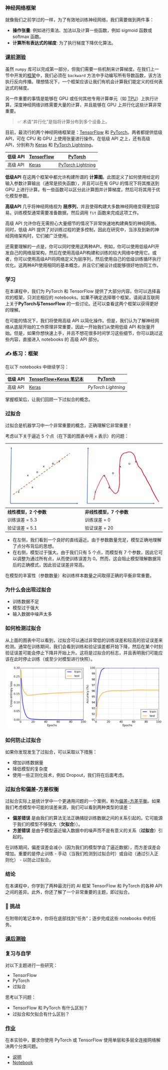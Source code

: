 ### 神经网络框架

就像我们之前学过的一样，为了有效地训练神经网络，我们需要做到两件事：

- **操作张量**: 例如进行乘法、加法以及计算一些函数，例如 sigmoid 函数或 softmax 函数。
- **计算所有表达式的梯度**: 为了执行梯度下降优化算法。

### [ 课前测验](https://red-field-0a6ddfd03.1.azurestaticapps.net/quiz/105)

虽然 `numpy` 库可以完成第一部分，但我们需要一些机制来计算梯度。在我们上一节中开发的[框架](https://chat.openai.com/04-OwnFramework/OwnFramework.ipynb)中，我们必须在 `backward` 方法中手动编写所有导数函数，该方法执行反向传播。理想情况下，一个框架应该让我们有机会计算我们能定义的任何表达式的梯度。

另一件重要的事情是能够在 GPU 或任何其他专用计算单元（如 [TPU](https://en.wikipedia.org/wiki/Tensor_Processing_Unit)）上执行计算。深度神经网络训练需要大量的计算，并且能够在 GPU 上并行化这些计算非常重要。

> ✅ 术语“并行化”是指将计算分布到多个设备上。

目前，最流行的两个神经网络框架是：[TensorFlow](http://tensorflow.org/) 和 [PyTorch](https://pytorch.org/)。两者都提供低级 API，可在 CPU 和 GPU 上使用张量进行操作。在低级 API 之上，还有高级 API，分别称为 [Keras](https://keras.io/) 和 [PyTorch Lightning](https://pytorchlightning.ai/)。

| 低级 API | [TensorFlow](http://tensorflow.org/) | [PyTorch](https://pytorch.org/)                   |
| -------- | ------------------------------------ | ------------------------------------------------- |
| 高级 API | [Keras](https://keras.io/)           | [PyTorch Lightning](https://pytorchlightning.ai/) |

**低级API** 在这两个框架中都允许构建所谓的 **计算图**。此图定义了如何使用给定的输入参数计算输出（通常是损失函数），并且可以在有 GPU 的情况下将其推送到 GPU 上进行计算。有一些函数可以区分此计算图并计算梯度，然后可将其用于优化模型参数。

**高级API**  几乎将神经网络视为 **层序列**，并且使得构建大多数神经网络变得更加容易。训练模型通常需要准备数据，然后调用 `fit` 函数来完成这项工作。

高级 API 允许你在无需担心大量细节的情况下非常快速地构建典型的神经网络。同时，低级 API 提供了对训练过程的更多控制，因此在研究中，当涉及到新的神经网络架构时，它们被广泛使用。

还需要理解的一点是，你可以同时使用这两种API，例如，你可以使用低级API开发自己的网络层架构，然后在使用高级API构建和训练的较大网络中使用它。或者，你可以使用高级API将网络定义为层序列，然后使用自己的低级训练循环执行优化。这两种API使用相同的基本概念，并且它们被设计成能够很好地协同工作。

###  学习

在本课程中，我们为 PyTorch 和 TensorFlow 提供了大部分内容。你可以选择喜欢的框架，只浏览相应的 notebooks。如果不确定选择哪个框架，请阅读互联网上关于**PyTorch与TensorFlow** 的一些讨论。还可以查看这两个框架以获得更好的理解。

在可能的情况下，我们将使用高级 API 以简化操作。但是，我们认为了解神经网络从底层开始的工作原理非常重要，因此一开始我们从使用低级 API 和张量开始。但是，如果你想快速上手，并且不想花很多时间学习这些细节，你可以跳过这些内容，直接进入 notebooks 的 高级 API 部分。

###  ✍️ 练习：框架

在以下 notebooks 中继续学习：

| 低级 API | [TensorFlow+Keras 笔记本](https://github.com/happyzjp/AI-For-Beginners/blob/main/translations/zh_cn/3-NeuralNetworks/05-Frameworks/IntroKerasTF.ipynb) | [PyTorch](https://github.com/happyzjp/AI-For-Beginners/blob/main/translations/zh_cn/3-NeuralNetworks/05-Frameworks/IntroPyTorch.ipynb) |
| -------- | ------------------------------------------------------------ | ------------------------------------------------------------ |
| 高级 API | [Keras](https://github.com/happyzjp/AI-For-Beginners/blob/main/translations/zh_cn/3-NeuralNetworks/05-Frameworks/IntroKeras.ipynb) | *PyTorch Lightning*                                          |

掌握框架后，让我们回顾一下过拟合的概念。

###  过拟合

过拟合是机器学习中一个非常重要的概念，正确理解它非常重要！

考虑以下关于逼近 5 个点（在下面的图表中用 `x` 表示）的问题：

| [![linear](https://github.com/happyzjp/AI-For-Beginners/raw/main/translations/zh_cn/3-NeuralNetworks/images/overfit1.jpg)](https://github.com/happyzjp/AI-For-Beginners/blob/main/translations/zh_cn/3-NeuralNetworks/images/overfit1.jpg) | [![overfit](https://github.com/happyzjp/AI-For-Beginners/raw/main/translations/zh_cn/3-NeuralNetworks/images/overfit2.jpg)](https://github.com/happyzjp/AI-For-Beginners/blob/main/translations/zh_cn/3-NeuralNetworks/images/overfit2.jpg) |
| ------------------------------------------------------------ | ------------------------------------------------------------ |
| **线性模型，2 个参数**                                       | **非线性模型，7 个参数**                                     |
| 训练误差 = 5.3                                               | 训练误差 = 0                                                 |
| 验证误差 = 5.1                                               | 验证误差 = 20                                                |

- 在左侧，我们看到一个良好的直线逼近。由于参数数量充足，模型正确地理解了点分布背后的思想。
- 在右侧，模型过于强大。由于我们只有 5 个点，而模型有 7 个参数，因此它可以调整为通过所有点，从而使训练误差为 0。然而，这会阻止模型理解数据背后的正确模式，因此验证误差非常高。

在模型的丰富性（参数数量）和训练样本数量之间取得正确的平衡非常重要。

###  为什么会出现过拟合

- 训练数据不足
-  模型过于强大
- 输入数据中噪声太多

### 如何检测过拟合

从上面的图表中可以看到，过拟合可以通过非常低的训练误差和较高的验证误差来检测。通常在训练期间，我们会看到训练和验证误差都开始下降，然后在某个时刻验证误差可能会停止下降并开始上升。这将是过拟合的标志，并且表明我们可能应该在此时停止训练（或至少对模型进行快照）。

[![overfitting](https://github.com/happyzjp/AI-For-Beginners/raw/main/translations/zh_cn/3-NeuralNetworks/images/Overfitting.png)](https://github.com/happyzjp/AI-For-Beginners/blob/main/translations/zh_cn/3-NeuralNetworks/images/Overfitting.png)

### 如何防止过拟合

如果你发现发生了过拟合，可以采取以下措施：

- 增加训练数据量
- 降低模型的复杂度
- 使用一些正则化技术，例如 Dropout，我们将在后面考虑。

### 过拟合和偏差-方差权衡

过拟合实际上是统计学中一个更通用问题的一个案例，称为[偏差-方差平衡](https://en.wikipedia.org/wiki/Bias–variance_tradeoff)。如果我们考虑模型中可能的误差来源，我们可以看到两种类型的误差：

- **偏差错误** 是由我们的算法无法正确捕捉训练数据之间的关系引起的。它可能源于我们的模型不够强大（**欠拟合**））。
- **方差错误** 是由于模型逼近输入数据中的噪声而不是有意义的关系（**过拟合**）引起的。

在训练期间，偏差误差会减小（因为我们的模型学会了逼近数据），而方差误差会增加。重要的是停止训练 - 手动（当我们检测到过拟合时）或自动（通过引入正则化） - 以防止过拟合。

###  结论

在本课程中，你学到了两种最流行的 AI 框架 TensorFlow 和 PyTorch 的各种 API 之间的差异。此外，你还了解了一个非常重要的主题，即过拟合。

###  🚀 挑战

在附带的笔记本中，你将在底部找到“任务”；逐步完成这些 notebooks 中的任务。

### [ 课后测验](https://red-field-0a6ddfd03.1.azurestaticapps.net/quiz/205)

###  复习与自学

对以下主题进行一些研究：

- TensorFlow
-  PyTorch 
- 过拟合

思考以下问题：

- TensorFlow 和 PyTorch 有什么区别？
- 过拟合和欠拟合有什么区别？

### [ 作业](https://github.com/happyzjp/AI-For-Beginners/blob/main/translations/zh_cn/3-NeuralNetworks/05-Frameworks/lab/README.md)

在本实验中，要求你使用 PyTorch 或 TensorFlow 使用单层和多层全连接网络解决两个分类问题。

- [ 说明](https://github.com/happyzjp/AI-For-Beginners/blob/main/translations/zh_cn/3-NeuralNetworks/05-Frameworks/lab/README.md)
- [ Notebook](https://github.com/happyzjp/AI-For-Beginners/blob/main/translations/zh_cn/3-NeuralNetworks/05-Frameworks/lab/LabFrameworks.ipynb)
